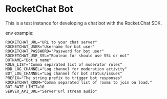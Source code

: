 # RocketChat Bot

This is a test instance for developing a chat bot with the Rocket.Chat SDK.


env example:
```
ROCKETCHAT_URL="URL to your chat server"
ROCKETCHAT_USER="Username for bot user"
ROCKETCHAT_PASSWORD="Password for bot user"
ROCKETCHAT_USE_SSL="Boolean for should use SSL or not"
BOTNAME="Bot's name"
ROLE_LIST="Comma separated list of moderator roles"
MOD_LOG_CHANNEL="Log channel for moderation activity"
BOT_LOG_CHANNEL="Log channel for bot status/issues"
PREFIX="The string prefix to trigger bot responses"
ROCKETCHAT_ROOM="Comma separated list of rooms to join on load."
BOT_RATE_LIMIT=10
SERVER_API_URL="Server'url stream audio"
```
